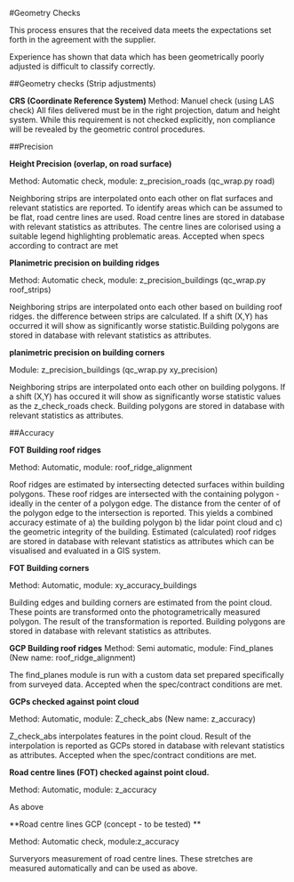 #Geometry Checks

This process ensures that the received data meets the expectations set forth in the agreement with the supplier. 

Experience has shown that data which has been geometrically poorly adjusted is difficult to classify correctly. 


##Geometry checks (Strip adjustments)

**CRS (Coordinate Reference System)**
Method: Manuel check (using LAS check)
All files delivered must be in the right projection, datum and height system. While this requirement is not checked explicitly, non compliance will be revealed by the geometric control procedures.


##Precision

**Height Precision (overlap, on road surface)**

Method: Automatic check, module: z_precision_roads (qc_wrap.py road)

Neighboring strips are interpolated onto each other on flat surfaces and relevant statistics are reported. To identify areas which can be assumed to be flat, road centre lines are used. Road centre lines are stored in database with relevant statistics as attributes. The centre lines are colorised using a suitable legend highlighting problematic areas. Accepted when specs according to contract are met

**Planimetric precision on building ridges**

Method: Automatic check, module: z_precision_buildings (qc_wrap.py roof_strips)

Neighboring strips are interpolated onto each other based on building roof ridges. the difference between strips are calculated. If a shift (X,Y) has occurred it will show as significantly worse statistic.Building polygons are stored in database with relevant statistics as attributes.
 
**planimetric precision on building corners**

Module: z_precision_buildings (qc_wrap.py xy_precision)

Neighboring strips are interpolated onto each other on building polygons. If a shift (X,Y) has occured it will show as significantly worse statistic values as the z_check_roads check. Building polygons are stored in database with relevant statistics as attributes. 

##Accuracy

**FOT Building roof ridges**
 
Method: Automatic, module: roof_ridge_alignment

Roof ridges are estimated by intersecting detected surfaces within building polygons. These roof ridges are intersected with the containing polygon - ideally in the center of a polygon edge. The distance from the center of of the polygon edge to the intersection is reported. This yields a combined accuracy estimate of a) the building polygon b) the lidar point cloud and c) the geometric integrity of the building. Estimated (calculated) roof ridges are stored in database with relevant statistics as attributes which can be visualised and evaluated in a GIS system.
 
**FOT Building corners** 

Method: Automatic, module: xy_accuracy_buildings

Building edges and building corners are estimated from the point cloud. These points are transformed onto the photogrametrically measured polygon. The result of the transformation is reported. Building polygons are stored in database with relevant statistics as attributes.

**GCP Building roof ridges**
Method: Semi automatic, module: Find_planes (New name: roof_ridge_alignment)

The find_planes module is run with a custom data set prepared specifically from surveyed data. Accepted when the spec/contract conditions are met.

**GCPs checked against point cloud**

Method: Automatic, module: Z_check_abs (New name: z_accuracy)

Z_check_abs interpolates features in the point cloud. Result of the interpolation is reported as GCPs stored in database with relevant statistics as attributes. Accepted when the spec/contract conditions are met.

**Road centre lines (FOT) checked against point cloud.**

Method: Automatic, module: z_accuracy

As above

**Road centre lines GCP (concept - to be tested) **

Method: Automatic check, module:z_accuracy

Surveryors measurement of road centre lines. These stretches are measured automatically and can be used as above. 
